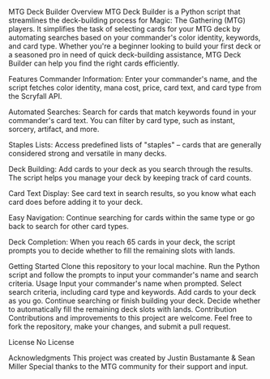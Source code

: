 MTG Deck Builder
Overview
MTG Deck Builder is a Python script that streamlines the deck-building process for Magic: The Gathering (MTG) players. It simplifies the task of selecting cards for your MTG deck by automating searches based on your commander's color identity, keywords, and card type. Whether you're a beginner looking to build your first deck or a seasoned pro in need of quick deck-building assistance, MTG Deck Builder can help you find the right cards efficiently.

Features
Commander Information: Enter your commander's name, and the script fetches color identity, mana cost, price, card text, and card type from the Scryfall API.

Automated Searches: Search for cards that match keywords found in your commander's card text. You can filter by card type, such as instant, sorcery, artifact, and more.

Staples Lists: Access predefined lists of "staples" – cards that are generally considered strong and versatile in many decks.

Deck Building: Add cards to your deck as you search through the results. The script helps you manage your deck by keeping track of card counts.

Card Text Display: See card text in search results, so you know what each card does before adding it to your deck.

Easy Navigation: Continue searching for cards within the same type or go back to search for other card types.

Deck Completion: When you reach 65 cards in your deck, the script prompts you to decide whether to fill the remaining slots with lands.

Getting Started
Clone this repository to your local machine.
Run the Python script and follow the prompts to input your commander's name and search criteria.
Usage
Input your commander's name when prompted.
Select search criteria, including card type and keywords.
Add cards to your deck as you go.
Continue searching or finish building your deck.
Decide whether to automatically fill the remaining deck slots with lands.
Contribution
Contributions and improvements to this project are welcome. Feel free to fork the repository, make your changes, and submit a pull request.

License
No License

Acknowledgments
This project was created by Justin Bustamante & Sean Miller
Special thanks to the MTG community for their support and input.
